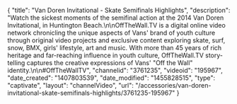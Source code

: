 {
    "title": "Van Doren Invitational - Skate Semifinals Highlights",
    "description": "Watch the sickest moments of the semifinal action at the 2014 Van Doren Invitational, in Huntington Beach.\n\nOffTheWall.TV is a digital online video network chronicling the unique aspects of Vans' brand of youth culture through original video projects and exclusive content exploring skate, surf, snow, BMX, girls' lifestyle, art and music. With more than 45 years of rich heritage and far-reaching influence in youth culture, OffTheWall.TV story-telling captures the creative expressions of Vans' \"Off the Wall\" identity.\n\n#OffTheWallTV",
    "channelid": "3761235",
    "videoid": "195967",
    "date_created": "1407803539",
    "date_modified": "1455828515",
    "type": "captivate",
    "layout": "channelVideo",
    "url": "\/accessories\/van-doren-invitational-skate-semifinals-highlights\/3761235-195967"
}